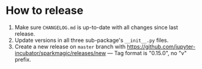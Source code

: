 # How to release

1. Make sure `CHANGELOG.md` is up-to-date with all changes since last release.
2. Update versions in all three sub-package's `__init__.py` files.
3. Create a new release on `master` branch with https://github.com/jupyter-incubator/sparkmagic/releases/new — Tag format is "0.15.0", no "v" prefix.


